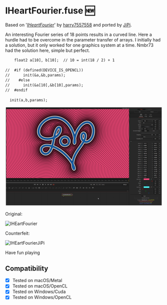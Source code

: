 # IHeartFourier.fuse :new:

Based on '_[IHeartFourier](https://www.shadertoy.com/view/tltSWr)_' by [harry7557558](https://www.shadertoy.com/user/harry7557558) and ported by [JiPi](../../Site/Profiles/JiPi.md).

An interesting Fourier series of 18 points results in a curved line. Here a hurdle had to be overcome in the parameter transfer of arrays. I initially had a solution, but it only worked for one graphics system at a time. Nmbr73 had the solution here, simple but perfect.

```
    float2 a[10], b[10];  // 10 = int(18 / 2) + 1

//	#if (defined(DEVICE_IS_OPENCL))
//		init(&a,&b,params);
//    #else
//		init(&a[10],&b[10],params);
//	#endif

  init(a,b,params);
```

[![IHeartFourier](IHeartFourier.png)](IHeartFourier.fuse)

Original:

![IHEartFourier](https://user-images.githubusercontent.com/78935215/112179345-e67d7a80-8bfa-11eb-9670-d338dfe01382.gif)

Counterfeit:

![IHEartFourierJiPi](https://user-images.githubusercontent.com/78935215/112179449-feed9500-8bfa-11eb-923c-96984f7a8087.gif)


Have fun playing

## Compatibility
- [x] Tested on macOS/Metal
- [x] Tested on macOS/OpenCL
- [x] Tested on Windows/Cuda
- [x] Tested on Windows/OpenCL
